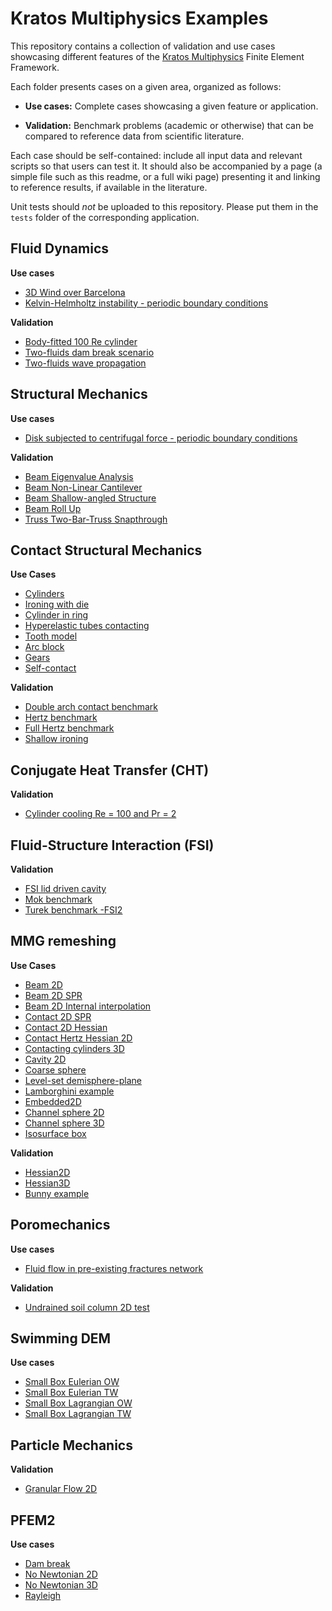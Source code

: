 # Kratos Multiphysics Examples

This repository contains a collection of validation and use cases showcasing different features of the [Kratos Multiphysics](https://github.com/KratosMultiphysics/Kratos) Finite Element Framework.

Each folder presents cases on a given area, organized as follows:

- **Use cases:** Complete cases showcasing a given feature or application.

- **Validation:** Benchmark problems (academic or otherwise) that can be compared to reference data from scientific literature.

Each case should be self-contained: include all input data and relevant scripts so that users can test it. It should also be accompanied by a page (a simple file such as this readme, or a full wiki page) presenting it and linking to reference results, if available in the literature.

Unit tests should *not* be uploaded to this repository. Please put them in the `tests` folder of the corresponding application.

## Fluid Dynamics

**Use cases**
- [3D Wind over Barcelona](fluid_dynamics/use_cases/barcelona_wind/README.md) 
- [Kelvin-Helmholtz instability - periodic boundary conditions](fluid_dynamics/use_cases/kelvin_helmholtz_instability/README.md)

**Validation**
- [Body-fitted 100 Re cylinder](fluid_dynamics/validation/body_fitted_cylinder_100Re/README.md)
- [Two-fluids dam break scenario](fluid_dynamics/validation/two_fluid_dam_break/README.md)
- [Two-fluids wave propagation](fluid_dynamics/validation/two_fluid_wave/README.md)

## Structural Mechanics

**Use cases**
- [Disk subjected to centrifugal force - periodic boundary conditions](structural_mechanics/use_cases/periodic_bc_example/README.md)

**Validation**
- [Beam Eigenvalue Analysis](structural_mechanics/validation/beam_eigenvalue_analysis/README.md)
- [Beam Non-Linear Cantilever](structural_mechanics/validation/beam_nonlinear_cantilever/README.md)
- [Beam Shallow-angled Structure](structural_mechanics/validation/beam_shallow_angled_structure/README.md)
- [Beam Roll Up](structural_mechanics/validation/beam_roll_up/README.md)
- [Truss Two-Bar-Truss Snapthrough](structural_mechanics/validation/truss_snap_through/README.md)

## Contact Structural Mechanics

**Use Cases**
- [Cylinders](contact_structural_mechanics/use_cases/cylinders/README.md)
- [Ironing with die](contact_structural_mechanics/use_cases/ironing_with_die_3D/README.md)
- [Cylinder in ring](contact_structural_mechanics/use_cases/in_ring/README.md)
- [Hyperelastic tubes contacting](contact_structural_mechanics/use_cases/hyperelastic_tubes//README.md)
- [Tooth model](contact_structural_mechanics/use_cases/tooth_model/README.md)
- [Arc block](contact_structural_mechanics/use_cases/arc_block/README.md)
- [Gears](contact_structural_mechanics/use_cases/gears/README.md)
- [Self-contact](contact_structural_mechanics/use_cases/self_contact/README.md)

**Validation**
- [Double arch contact benchmark](contact_structural_mechanics/validation/double_arch/README.md)
- [Hertz benchmark](contact_structural_mechanics/validation/hertz/README.md)
- [Full Hertz benchmark](contact_structural_mechanics/validation/hertz_full/README.md)
- [Shallow ironing](contact_structural_mechanics/validation/shallow_ironing_3D/README.md)

## Conjugate Heat Transfer (CHT)

**Validation**
- [Cylinder cooling Re = 100 and Pr = 2](conjugate_heat_transfer/validation/cylinder_cooling_Re100_Pr2/README.md)

## Fluid-Structure Interaction (FSI)

**Validation**
- [FSI lid driven cavity](fluid_structure_interaction/validation/fsi_lid_driven_cavity/README.md)
- [Mok benchmark](fluid_structure_interaction/validation/fsi_mok/README.md)
- [Turek benchmark -FSI2](fluid_structure_interaction/validation/fsi_turek_FSI2/README.md)

## MMG remeshing

**Use Cases**
- [Beam 2D](mmg_remeshing_examples/use_cases/beam2D/README.md)
- [Beam 2D SPR](mmg_remeshing_examples/use_cases/beam_spr/README.md)
- [Beam 2D Internal interpolation](mmg_remeshing_examples/use_cases/beam2D_internal_interpolation/README.md)
- [Contact 2D SPR](mmg_remeshing_examples/use_cases/contact_spr/README.md)
- [Contact 2D Hessian](mmg_remeshing_examples/use_cases/contact_hessian/README.md)
- [Contact Hertz Hessian 2D](mmg_remeshing_examples/use_cases/hertz_hessian/README.md)
- [Contacting cylinders 3D](mmg_remeshing_examples/use_cases/contacting_cylinders/README.md)
- [Cavity 2D](mmg_remeshing_examples/use_cases/cavity2D/README.md)
- [Coarse sphere](mmg_remeshing_examples/use_cases/coarse_sphere/README.md)
- [Level-set demisphere-plane](mmg_remeshing_examples/use_cases/level_set_demisphere_plane/README.md)
- [Lamborghini example](mmg_remeshing_examples/use_cases/lamborghini/README.md)
- [Embedded2D](mmg_remeshing_examples/use_cases/embedded_2D/README.md)
- [Channel sphere 2D](mmg_remeshing_examples/use_cases/channel_sphere2D/README.md)
- [Channel sphere 3D](mmg_remeshing_examples/use_cases/channel_sphere3D/README.md)
- [Isosurface box](mmg_remeshing_examples/use_cases/test_box/README.md)

**Validation**
- [Hessian2D](mmg_remeshing_examples/validation/hessian2D/README.md)
- [Hessian3D](mmg_remeshing_examples/validation/hessian3D/README.md)
- [Bunny example](mmg_remeshing_examples/validation/bunny/README.md)

## Poromechanics

**Use cases**
- [Fluid flow in pre-existing fractures network](poromechanics/use_cases/fluid_pumping_2D/README.md)

**Validation**
- [Undrained soil column 2D test](poromechanics/validation/undrained_soil_column_2D/README.md) 

## Swimming DEM

**Use cases**
- [Small Box Eulerian OW](swimming_dem_fluid_interaction/use_cases/Eulerian_Fluid_Element/One_Way/Small_Box_Eulerian_OW/README.md)
- [Small Box Eulerian TW](swimming_dem_fluid_interaction/use_cases/Eulerian_Fluid_Element/Two_Way/Small_Box_Eulerian_TW/README.md)
- [Small Box Lagrangian OW](swimming_dem_fluid_interaction/use_cases/PFEMFluid_Element/One_Way/Small_Box_Eulerian_OW/README.md)
- [Small Box Lagrangian TW](swimming_dem_fluid_interaction/use_cases/PFEMFluid_Element/Two_Way/Small_Box_Eulerian_TW/README.md)

## Particle Mechanics

**Validation**
- [Granular Flow 2D](particle_mechanics/validation/granular_flow_2D/README.md)

## PFEM2

**Use cases**
- [Dam break](pfem2/use_cases/dam_break/README.md)
- [No Newtonian 2D](pfem2/use_cases/no_newtonian_2d/README.md)
- [No Newtonian 3D](pfem2/use_cases/no_newtonian_3d/README.md)
- [Rayleigh](pfem2/use_cases/rayleigh/README.md)
